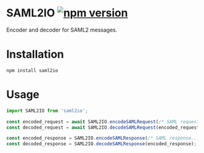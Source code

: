 # SAML2IO [![npm version](https://badge.fury.io/js/saml2io.svg)](https://badge.fury.io/js/saml2io)

Encoder and decoder for SAML2 messages.

# Installation

```
npm install saml2io
```

# Usage

```js
import SAML2IO from 'saml2io';

const encoded_request = await SAML2IO.encodeSAMLRequest(/* SAML request... */);
const decoded_request = await SAML2IO.decodeSAMLRequest(encoded_request);

const encoded_response = SAML2IO.encodeSAMLResponse(/* SAML response... */);
const decoded_response = SAML2IO.decodeSAMLResponse(encoded_response);
```
